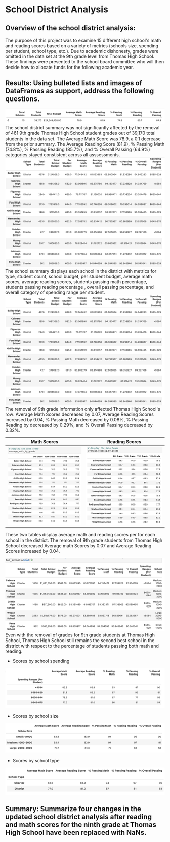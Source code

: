 # School District Analysis

## Overview of the school district analysis:
The purpose of this project was to examine 15 different high school's math and reading scores based on a variety of metrics (schools size, spending per student, school type, etc.). Due to academic dishonesty, grades were omitted in the data set at the 9th grade level from Thomas High School. These findings were presented to the school board committee who will then decide how to allocate funds for the following academic year.

## Results: Using bulleted lists and images of DataFrames as support, address the following questions.
<img src="https://github.com/Shelka4444/School_District_Analysis/blob/main/Resources/Images/district%20summary.png" alt="District Summary">
The school district summary was not significantly affected by the removal of 461 9th grade Thomas High School student grades out of 39,170 total students in the data set. The Average Math Score was 78.9, a 0.1 decrease from the prior summary. The Average Reading Score (81.9), % Passing Math (74.8%), % Passing Reading (85.7%), and % Overall Passing (64.9%) categories stayed constistent across all asssessments. 

<img src="https://github.com/Shelka4444/School_District_Analysis/blob/main/Resources/Images/per%20school%20summary.png" alt="School Summary">
The school summary displays each school in the district with metrics for type, student count, school budget, per student budget, average math scores, average reading scores, students passing math percentage, students passing reading percentage , overall passing percentage, and overall category of spending range per student. 

<img src="https://github.com/Shelka4444/School_District_Analysis/blob/main/Resources/Images/per%20school%20summary.png" alt="THS School Summary">
The removal of 9th grade information only affected Thomas High School's row: Average Math Scores decreased by 0.07, Average Reading Scores increased by 0.04, % Passing Math decreased by 0.08%, % Passing Reading by decreased by 0.29%, and % Overall Passing decreased by 0.32%.

 Math Scores           |  Reading Scores
:-------------------------:|:-------------------------:
![Math Scores](https://github.com/Shelka4444/School_District_Analysis/blob/main/Resources/Images/average%20math%20by%20grade.png)  |  ![Reading Scores](https://github.com/Shelka4444/School_District_Analysis/blob/main/Resources/Images/average%20reading%20by%20grade.png)
These two tables display average math and reading scores per for each school in the district. The removal of 9th grade students from Thomas High School decreased Average math Scores by 0.07 and Average Reading Scores increased by 0.04.

<img src="https://github.com/Shelka4444/School_District_Analysis/blob/main/Resources/Images/top%20schools.png" alt="THS summary">
Even with the removal of grades for 9th grade students at Thomas High School, Thomas High School still remains the second best school in the district with respect to the percentage of students passing both math and reading.

- Scores by school spending
<img src="https://github.com/Shelka4444/School_District_Analysis/blob/main/Resources/Images/spending%20ranges.png"  alt="Spending Ranges">
  
- Scores by school size
<img src="https://github.com/Shelka4444/School_District_Analysis/blob/main/Resources/Images/school%20size.png"  alt="School Size">
  
- Scores by school type
<img src="https://github.com/Shelka4444/School_District_Analysis/blob/main/Resources/Images/school%20type.png"  alt="School Type">
  
## Summary: Summarize four changes in the updated school district analysis after reading and math scores for the ninth grade at Thomas High School have been replaced with NaNs.

